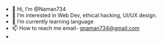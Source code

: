 - 👋 Hi, I’m @Naman734
- 👀 I’m interested in Web Dev, ethical hacking, UI/UX design.
- 🌱 I’m currently learning language
- 📫 How to reach me email- gnaman734@gmail.com
- 

<!---
gnaman734/gnaman734 is a ✨ special ✨ repository because its `README.md` (this file) appears on your GitHub profile.
You can click the Preview link to take a look at your changes.
--->
